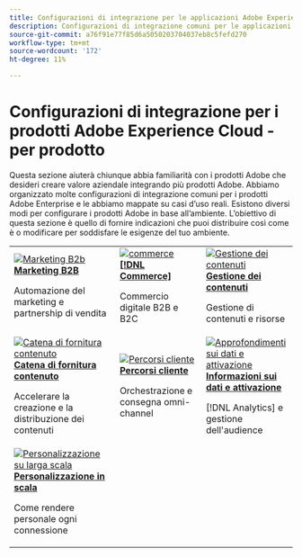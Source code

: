 ```yaml
---
title: Configurazioni di integrazione per le applicazioni Adobe Experience Cloud - per prodotto
description: Configurazioni di integrazione comuni per le applicazioni Adobe Experience Cloud organizzate per prodotto.
source-git-commit: a76f91e77f85d6a5050203704037eb8c5fefd270
workflow-type: tm+mt
source-wordcount: '172'
ht-degree: 11%

---
```



# Configurazioni di integrazione per i prodotti Adobe Experience Cloud - per prodotto

Questa sezione aiuterà chiunque abbia familiarità con i prodotti Adobe che desideri creare valore aziendale integrando più prodotti Adobe.  Abbiamo organizzato molte configurazioni di integrazione comuni per i prodotti Adobe Enterprise e le abbiamo mappate su casi d’uso reali.  Esistono diversi modi per configurare i prodotti Adobe in base all’ambiente.  L’obiettivo di questa sezione è quello di fornire indicazioni che puoi distribuire così come è o modificare per soddisfare le esigenze del tuo ambiente.


<table>
<tr>
    <td>
      <a  href="./b2b.md"><img alt="Marketing B2b" src="https://cdn.experienceleague.adobe.com/thumb/b2b.png"/></a>
      <div><strong><a href="./b2b.md">Marketing B2B</a></strong></div>
      <p>
        Automazione del marketing e partnership di vendita
      </p>
    </td>
   <td>
      <a  href="./commerce.md"><img alt="commerce" src="https://cdn.experienceleague.adobe.com/thumb/commerce.png"/></a>
      <div><strong><a href="./commerce.md">[!DNL Commerce]</a></strong></div>
      <p>
        Commercio digitale B2B e B2C
      </p>
   </td>    
   <td>
      <a  href="./content-management.md"><img alt="Gestione dei contenuti" src="https://cdn.experienceleague.adobe.com/thumb/content-management.png"/></a>
      <div><strong><a href="./content-management.md">Gestione dei contenuti</a></strong></div>
      <p>
        Gestione di contenuti e risorse
      </p>
   </td>
</tr>
<tr>
   <td>
      <a  href="./content-supply-chain.md"><img alt="Catena di fornitura contenuto" src="https://cdn.experienceleague.adobe.com/thumb/content-supply-chain.png"/></a>
      <div><strong><a href="./content-supply-chain.md">Catena di fornitura contenuto</a></strong></div>
      <p>
        Accelerare la creazione e la distribuzione dei contenuti
      </p> 
    </td>
   <td>
      <a  href="./customer-journeys.md"><img alt="Percorsi cliente" src="https://cdn.experienceleague.adobe.com/thumb/customer-journeys.png"/></a>
      <div><strong><a href="./customer-journeys.md">Percorsi cliente</a></strong></div>
      <p>
        Orchestrazione e consegna omni-channel
      </p> 
    </td>
   <td>
      <a  href="./data-insights.md"><img alt="Approfondimenti sui dati e attivazione" src="https://cdn.experienceleague.adobe.com/thumb/data-insights.png"/></a>
      <div><strong><a href="./data-insights.md"> Informazioni sui dati e attivazione</a></strong></div>
      <p>
        [!DNL Analytics] e gestione dell'audience
      </p>
   </td>  
</tr>
<tr>
   <td>
      <a  href="./personalization.md"><img alt="Personalizzazione su larga scala" src="https://cdn.experienceleague.adobe.com/thumb/personalization.png"/></a>
      <div><strong><a href="./personalization.md">Personalizzazione in scala</a></strong></div>
      <p>
        Come rendere personale ogni connessione
      </p>
   </td>
</table>


